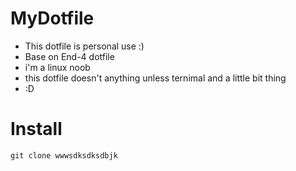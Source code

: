 # MyDotfile
- This dotfile is personal use :)
- Base on End-4 dotfile
- i'm a linux noob
- this dotfile doesn't anything unless ternimal and a little bit thing
- :D

# Install
```
git clone wwwsdksdksdbjk 
```  

